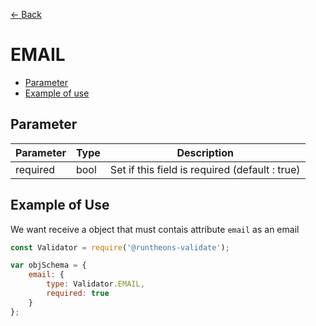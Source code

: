 [<- Back](https://github.com/iamousseni/runtheons-validate#type)

# EMAIL

- [Parameter](https://github.com/iamousseni/runtheons-validate/doc/email#parameter)
- [Example of use](https://github.com/iamousseni/runtheons-validatetree/2.4.3/doc/email#example-of-use)

## Parameter

| Parameter | Type | Description                                    |
| --------- | ---- | ---------------------------------------------- |
| required  | bool | Set if this field is required (default : true) |

## Example of Use

We want receive a object that must contais attribute `email` as an email

```javascript
const Validator = require('@runtheons-validate');

var objSchema = {
	email: {
		type: Validator.EMAIL,
		required: true
	}
};
```
